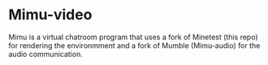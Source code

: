Mimu-video
==========

Mimu is a virtual chatroom program that uses a fork of Minetest (this repo) for rendering the environmment and a fork of Mumble (Mimu-audio) for the audio communication.

